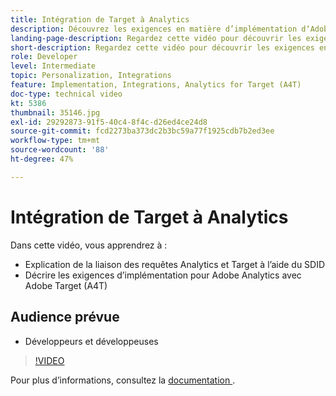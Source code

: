 ```yaml
---
title: Intégration de Target à Analytics
description: Découvrez les exigences en matière d’implémentation dʼAdobe Analytics avec Adobe Target (A4T).
landing-page-description: Regardez cette vidéo pour découvrir les exigences en matière d’implémentation dʼAdobe Analytics avec Adobe Target (A4T).
short-description: Regardez cette vidéo pour découvrir les exigences en matière d’implémentation dʼAdobe Analytics avec Adobe Target (A4T).
role: Developer
level: Intermediate
topic: Personalization, Integrations
feature: Implementation, Integrations, Analytics for Target (A4T)
doc-type: technical video
kt: 5386
thumbnail: 35146.jpg
exl-id: 29292873-91f5-40c4-8f4c-d26ed4ce24d8
source-git-commit: fcd2273ba373dc2b3bc59a77f1925cdb7b2ed3ee
workflow-type: tm+mt
source-wordcount: '88'
ht-degree: 47%

---
```


# Intégration de Target à Analytics

Dans cette vidéo, vous apprendrez à :

* Explication de la liaison des requêtes Analytics et Target à l’aide du SDID
* Décrire les exigences d’implémentation pour Adobe Analytics avec Adobe Target (A4T)

## Audience prévue

* Développeurs et développeuses

>[!VIDEO](https://video.tv.adobe.com/v/35146/?quality=12)

Pour plus d’informations, consultez la [ documentation ](https://experienceleague.adobe.com/docs/target/using/integrate/a4t/a4timplementation.html?lang=en).
